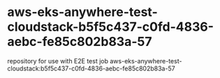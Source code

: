 # aws-eks-anywhere-test-cloudstack-b5f5c437-c0fd-4836-aebc-fe85c802b83a-57
repository for use with E2E test job aws-eks-anywhere-test-cloudstack:b5f5c437-c0fd-4836-aebc-fe85c802b83a-57

